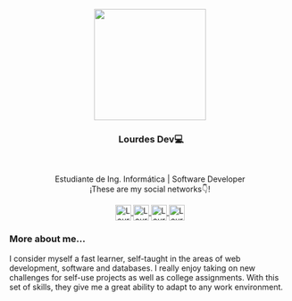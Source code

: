 <p dir="auto" align="center"><a href="https://user-images.githubusercontent.com/121880014/210474138-8d817adf-b5f7-4426-bab3-472d73e5831c.png" target="_blank" rel="noopener noreferrer nofollow"><img src="https://user-images.githubusercontent.com/121880014/210474138-8d817adf-b5f7-4426-bab3-472d73e5831c.png" alt="" width="200" align="center" /></a></p>
<h3 dir="auto" align="center"><a id="user-content-hey--im-jose-" class="anchor" href="https://github.com/jmontes33#hey--im-jose-"></a>&nbsp;Lourdes Dev💻</h3>
<p dir="auto">&nbsp;</p>
<p dir="auto" align="center">Estudiante de Ing. Inform&aacute;tica | Software Developer</strong><br />&iexcl;These are my social networks👇!</p>
<p dir="auto" align="center"><a href="https://www.youtube.com/channel/UC9SnQ5M0OvEz9W2mFUa5b9g" rel="nofollow"><img src="https://camo.githubusercontent.com/4a20e861b6593d07cef8e8b740e64a866ba7a9916d7e00a9c50c05e93a8096b8/68747470733a2f2f63646e2e6a7364656c6976722e6e65742f6e706d2f73696d706c652d69636f6e7340332e302e312f69636f6e732f796f75747562652e737667" alt="Lourdes Dev" width="28px" height="28px" align="center" data-canonical-src="https://cdn.jsdelivr.net/npm/simple-icons@3.0.1/icons/youtube.svg" />&nbsp;</a><a href="https://www.linkedin.com/in/lourdes-mendieta-0b7250235?lipi=urn%3Ali%3Apage%3Ad_flagship3_profile_view_base_contact_details%3BiS16boaFSda2dMqYTOF27w%3D%3D" rel="nofollow"><img src="https://camo.githubusercontent.com/28bbd2596707954793abeff9eb24d343c1c78b7bf184b90294b4b190c6097a65/68747470733a2f2f63646e2e6a7364656c6976722e6e65742f6e706d2f73696d706c652d69636f6e7340332e302e312f69636f6e732f6c696e6b6564696e2e737667" alt="Lourdes Dev" width="28px" height="28px" align="center" data-canonical-src="https://cdn.jsdelivr.net/npm/simple-icons@3.0.1/icons/linkedin.svg" />&nbsp;</a><a href="https://www.instagram.com/lourjaz/" rel="nofollow"><img src="https://camo.githubusercontent.com/7c9b2026215d26999ea440c944547edd70f60344fd481c4be2a3cc4bfa78b501/68747470733a2f2f63646e2e6a7364656c6976722e6e65742f6e706d2f73696d706c652d69636f6e7340332e31332e302f69636f6e732f696e7374616772616d2e737667" alt="Lourdes Dev" width="28px" height="28px" align="center" data-canonical-src="https://cdn.jsdelivr.net/npm/simple-icons@3.13.0/icons/instagram.svg" />&nbsp;</a><a href="https://www.tiktok.com/@lourjaz8" rel="nofollow"><img src="https://camo.githubusercontent.com/9819e39a733855517b7dcac37255cb5c78be3faeb24108f984b528ec5c477082/68747470733a2f2f63646e2e6a7364656c6976722e6e65742f6e706d2f73696d706c652d69636f6e7340332e302e312f69636f6e732f74696b746f6b2e737667" alt="Lourdes Dev" width="28px" height="28px" align="center" data-canonical-src="https://cdn.jsdelivr.net/npm/simple-icons@3.0.1/icons/tiktok.svg" /></a></p>
<h3 dir="auto"><a id="user-content--a-little-more-about-me" class="anchor" href="https://github.com/lourdev#-a-little-more-about-me"></a>More about me...</h3>
<p dir="auto">I consider myself a fast learner, self-taught in the areas of web development, software and databases. I really enjoy taking on new challenges for self-use projects as well as college assignments. With this set of skills, they give me a great ability to adapt to any work environment.</p>
